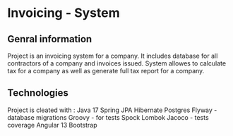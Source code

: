 # Invoicing - System

## Genral information
Project is an invoicing system for a company. 
It includes database for all contractors of a company and invoices issued.
System allowes to calculate tax for a company as well as generate full tax report for a company. 

## Technologies
Project is cleated with : 
Java 17
Spring
JPA
Hibernate
Postgres
Flyway - database migrations
Groovy - for tests
Spock
Lombok
Jacoco - tests coverage
Angular 13
Bootstrap

